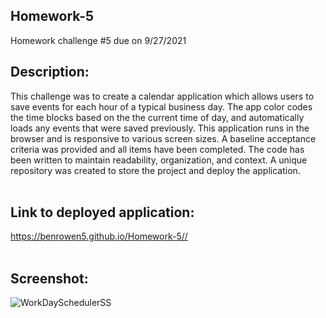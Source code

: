 ## Homework-5
Homework challenge #5 due on 9/27/2021

## Description:</br>
This challenge was to create a calendar application which allows users to save events for each hour of a typical business day. The app color codes the time blocks based on the the current time of day, and automatically loads any events that were saved previously. This application runs in the browser and is responsive to various screen sizes. 
A baseline acceptance criteria was provided and all items have been completed. The code has been written to maintain readability, organization, and context. A unique repository was created to store the project and deploy the application.</br></br>

## Link to deployed application:</br>
https://benrowen5.github.io/Homework-5// </br></br>

## Screenshot:</br>
![WorkDaySchedulerSS](https://user-images.githubusercontent.com/79202800/134988552-aa315cf8-7b44-46fd-a2b2-763a1601fc79.PNG)

